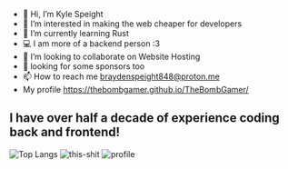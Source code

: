 - 👋 Hi, I’m Kyle Speight
- 👀 I’m interested in making the web cheaper for developers
- 🌱 I’m currently learning Rust
- 💻 I am more of a backend person :3
- 🤝 I’m looking to collaborate on Website Hosting
- :pray: looking for some sponsors too
- 📫 How to reach me braydenspeight848@proton.me <br>
- My profile https://thebombgamer.github.io/TheBombGamer/ <br>
## I have over half a decade of experience coding back and frontend!
<!--![trophy](https://github-profile-trophy.vercel.app/?username=rohitpaulk&theme=onedark)-->
![Top Langs](https://github-readme-stats.vercel.app/api/top-langs/?username=anuraghazra&layout=compact&langs_count=16&theme=dark)
![this-shit](https://komarev.com/ghpvc/?username=thebombgamer&label=Profile%20views&color=blueviolet&style=for-the-badge)
![profile](https://github-readme-stats.vercel.app/api?username=thebombgamer&show_icons=true&locale=en&theme=dark)



